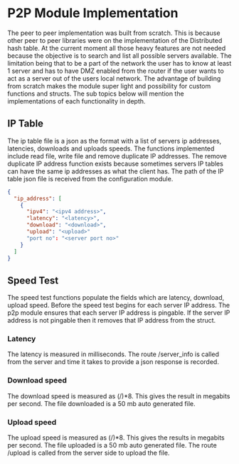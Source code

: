 # P2P Module Implementation 
The peer to peer implementation was built from scratch. This is because other peer to peer
libraries were on the implementation of the Distributed hash table. At the current moment all
those heavy features are not needed because the objective is to search and list all possible servers
available. The limitation being that to be a part of the network the user has to know at least 1
server and has to have DMZ enabled from the router if the user wants to act as a server out of the
users local network. The advantage of building from scratch makes the module super light and
possibility for custom functions and structs. The sub topics below will mention the
implementations of each functionality in depth.

## IP Table 
The ip table file is a json as the format with a list of servers ip addresses, latencies, downloads and
uploads speeds. The functions implemented include read
file, write file and remove duplicate IP addresses. The remove duplicate IP address function exists
because sometimes servers IP tables can have the same ip addresses as what the client has. The
path of the IP table json file is received from the configuration module.

```json
{
  "ip_address": [
    {
      "ipv4": "<ipv4 address>",
      "latency": "<latency>",
      "download": "<download>",
      "upload": "<upload>"
      "port no": "<server port no>"
    }
  ]
}
```

## Speed Test
The speed test functions populate the fields which are latency, download, upload speed. Before the
speed test begins for each server IP address. The p2p module ensures that each server IP address
is pingable. If the server IP address is not pingable then it removes that IP address from the struct.

### Latency
The latency is measured in milliseconds. The route /server_info is called from the
server and time it takes to provide a json response is recorded.

### Download speed 
The download speed is measured as (<file size>/<time taken to
download>)*8. This gives the result in megabits per second. The file downloaded is a 50 mb
auto generated file.

### Upload speed 
The upload speed is measured as (<file size>/<time taken to upload>)*8. This
gives the results in megabits per second. The file uploaded is a 50 mb auto generated file.
The route /upload is called from the server side to upload the file.
